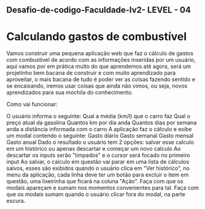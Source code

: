 ## Desafio-de-codigo-Faculdade-Iv2- LEVEL - 04



# Calculando gastos de combustível
Vamos construir uma pequena aplicação web que faz o cálculo de gastos com combustível de acordo com as informações inseridas por um usuário, aqui vamos por em prática muito do que aprendemos até agora, será um projetinho bem bacana de construir e com muito aprendizado para aproveitar, o mais bacana de tudo é poder ver as coisas fazendo sentido e se encaixando, iremos usar coisas que ainda não vimos, ou seja, novos aprendizados para sua mochila do conhecimento.

Como vai funcionar:

O usuário informa o seguinte:
Qual a média (km/l) que o carro faz
Qual o preço atual da gasolina
Quantos km por dia anda
Quantos dias por semana anda a distância informada com o carro
A aplicação faz o cálculo e exibe um modal contendo o seguinte:
Gasto diário
Gasto semanal
Gasto mensal
Gasto anual
Dado o resultado o usuário tem 2 opções: salvar esse calculo em um histórico ou apenas descartar e começar um novo calculo
Ao descartar os inputs serão "limpados" e o cursor será focado no primeiro input
Ao salvar, o calculo em questão vai parar em uma lista de cálculos salvos, esses são exibidos quando o usuário clica em "Ver histórico", no menu da aplicação, cada linha deve ter um botão para excluir o item em questão, uma lixeirinha que ficará na coluna "Ação".
Faça com que os modais apareçam e sumam nos momentos convenientes para tal.
Faça com que os modais sumam quando o usuário clicar fora do modal, na parte escura.
